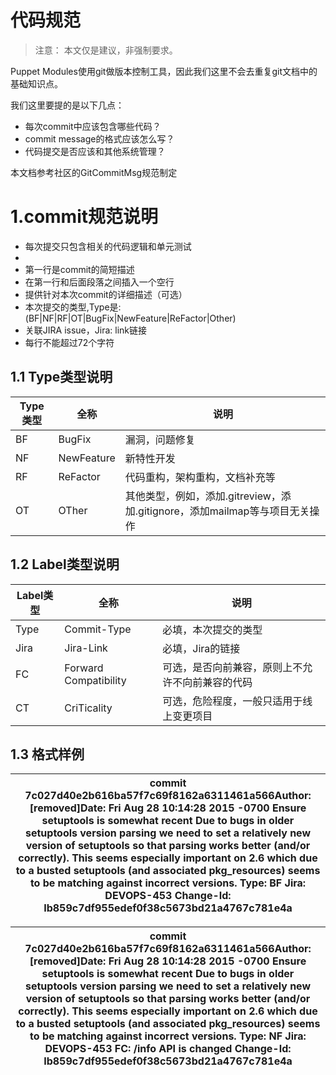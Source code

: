 # 代码规范

> 注意： 本文仅是建议，非强制要求。

Puppet Modules使用git做版本控制工具，因此我们这里不会去重复git文档中的基础知识点。

我们这里要提的是以下几点：

  - 每次commit中应该包含哪些代码？
  - commit message的格式应该怎么写？
  - 代码提交是否应该和其他系统管理？

本文档参考社区的GitCommitMsg规范制定 


# 1.commit规范说明

- 每次提交只包含相关的代码逻辑和单元测试
- 
- 第一行是commit的简短描述
- 在第一行和后面段落之间插入一个空行
- 提供针对本次commit的详细描述（可选）
- 本次提交的类型,Type是:(BF|NF|RF|OT|BugFix|NewFeature|ReFactor|Other)
- 关联JIRA issue，Jira: link链接
- 每行不能超过72个字符

## 1.1 Type类型说明

| **Type类型** | 全称 | 说明 |
| --- | --- | --- |
| BF | BugFix | 漏洞，问题修复 |
| NF | NewFeature | 新特性开发 |
| RF | ReFactor | 代码重构，架构重构，文档补充等 |
| OT | OTher | 其他类型，例如，添加.gitreview，添加.gitignore，添加mailmap等与项目无关操作 |

## 1.2 Label类型说明

| **Label类型** | 全称 | 说明 |
| --- | --- | --- |
| Type | Commit-Type | 必填，本次提交的类型 |
| Jira | Jira-Link | 必填，Jira的链接 |
| FC | Forward Compatibility | 可选，是否向前兼容，原则上不允许不向前兼容的代码 |
| CT | CriTicality | 可选，危险程度，一般只适用于线上变更项目 |

## 1.3 格式样例

| commit 7c027d40e2b616ba57f7c69f8162a6311461a566Author: [removed]Date:   Fri Aug 28 10:14:28 2015 -0700    Ensure setuptools is somewhat recent    Due to bugs in older setuptools version parsing    we need to set a relatively new version of setuptools    so that parsing works better (and/or correctly).    This seems especially important on 2.6 which due to    a busted setuptools (and associated pkg\_resources) seems    to be matching against incorrect versions.    Type: BF    Jira: DEVOPS-453    Change-Id: Ib859c7df955edef0f38c5673bd21a4767c781e4a |
| --- |

| commit 7c027d40e2b616ba57f7c69f8162a6311461a566Author: [removed]Date:   Fri Aug 28 10:14:28 2015 -0700    Ensure setuptools is somewhat recent    Due to bugs in older setuptools version parsing    we need to set a relatively new version of setuptools    so that parsing works better (and/or correctly).    This seems especially important on 2.6 which due to    a busted setuptools (and associated pkg\_resources) seems    to be matching against incorrect versions.    Type: NF    Jira: DEVOPS-453    FC: /info API is changed        Change-Id: Ib859c7df955edef0f38c5673bd21a4767c781e4a |
| --- |



